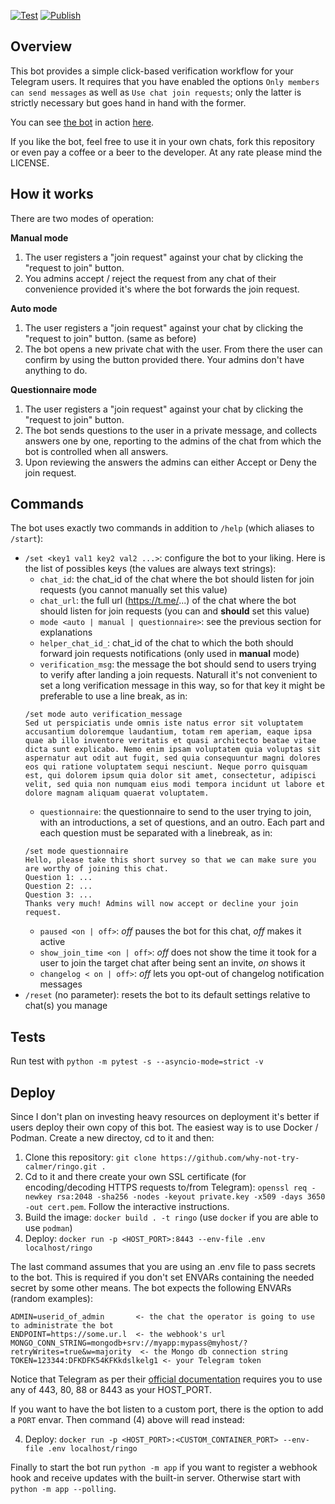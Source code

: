 [![Test](https://github.com/why-not-try-calmer/ringo/actions/workflows/test.yml/badge.svg?branch=master)](https://github.com/why-not-try-calmer/ringo/actions/workflows/test.yml)
[![Publish](https://github.com/why-not-try-calmer/ringo/actions/workflows/publish.yml/badge.svg?branch=master)](https://github.com/why-not-try-calmer/ringo/actions/workflows/publish.yml)

## Overview

This bot provides a simple click-based verification workflow for your Telegram users. It requires that you have enabled the options `Only members can send messages` as well as `Use chat join requests`; only the latter is strictly necessary but goes hand in hand with the former.

You can see [the bot](https://t.me/alert_me_and_my_chat_bot) in action [here](https://t.me/PopOS_en).

If you like the bot, feel free to use it in your own chats, fork this repository or even pay a coffee or a beer to the developer. At any rate please mind the LICENSE.

## How it works

There are two modes of operation:

__Manual mode__
1. The user registers a "join request" against your chat by clicking the "request to join" button.
2. You admins accept / reject the request from any chat of their convenience provided it's where the bot forwards the join request.

__Auto mode__
1. The user registers a "join request" against your chat by clicking the "request to join" button. (same as before)
2. The bot opens a new private chat with the user. From there the user can confirm by using the button provided there. Your admins don't have anything to do.

__Questionnaire mode__
1. The user registers a "join request" against your chat by clicking the "request to join" button.
2. The bot sends questions to the user in a private message, and collects answers one by one, reporting to the admins of the chat from which the bot is controlled when all answers.
3. Upon reviewing the answers the admins can either Accept or Deny the join request.

## Commands

The bot uses exactly two commands in addition to `/help` (which aliases to `/start`):

- `/set <key1 val1 key2 val2 ...>`: configure the bot to your liking. Here is the list of possibles keys (the values are always text strings):
    - `chat_id`: the chat_id of the chat where the bot should listen for join requests (you cannot manually set this value)
    - `chat_url`: the full url (https://t.me/...) of the chat where the bot should listen for join requests (you can and __should__ set this value)
    - `mode <auto | manual | questionnaire>`: see the previous section for explanations
    - `helper_chat_id_`: chat_id of the chat to which the both should forward join requests notifications (only used in __manual__ mode)
    - `verification_msg`: the message the bot should send to users trying to verify after landing a join requests. Naturall it's not convenient to set a long verification message in this way, so for that key it might be preferable to use a line break, as in:
    ```
    /set mode auto verification_message
    Sed ut perspiciatis unde omnis iste natus error sit voluptatem accusantium doloremque laudantium, totam rem aperiam, eaque ipsa quae ab illo inventore veritatis et quasi architecto beatae vitae dicta sunt explicabo. Nemo enim ipsam voluptatem quia voluptas sit aspernatur aut odit aut fugit, sed quia consequuntur magni dolores eos qui ratione voluptatem sequi nesciunt. Neque porro quisquam est, qui dolorem ipsum quia dolor sit amet, consectetur, adipisci velit, sed quia non numquam eius modi tempora incidunt ut labore et dolore magnam aliquam quaerat voluptatem.
    ```
    - `questionnaire`: the questionnaire to send to the user trying to join, with an introductions, a set of questions, and an outro. Each part and each question must be separated with a linebreak, as in:
    ```
    /set mode questionnaire
    Hello, please take this short survey so that we can make sure you are worthy of joining this chat.
    Question 1: ...
    Question 2: ...
    Question 3: ...
    Thanks very much! Admins will now accept or decline your join request.
    ```
    - `paused <on | off>`: _off_ pauses the bot for this chat, _off_ makes it active
    - `show_join_time <on | off>`: _off_ does not show the time it took for a user to join the target chat after being sent an invite, _on_ shows it
    - `changelog < on | off>`: _off_ lets you opt-out of changelog notification messages
- `/reset` (no parameter): resets the bot to its default settings relative to chat(s) you manage

## Tests

Run test with `python -m pytest -s --asyncio-mode=strict -v`

## Deploy

Since I don't plan on investing heavy resources on deployment it's better if users deploy their own copy of this bot. The easiest way is to use Docker / Podman. Create a new directoy, cd to it and then:

1. Clone this repository: `git clone https://github.com/why-not-try-calmer/ringo.git .`
2. Cd to it and there create your own SSL certificate (for encoding/decoding HTTPS requests to/from Telegram): `openssl req -newkey rsa:2048 -sha256 -nodes -keyout private.key -x509 -days 3650 -out cert.pem`. Follow the interactive instructions.
3. Build the image: `docker build . -t ringo` (use `docker` if you are able to use `podman`)
4. Deploy: `docker run -p <HOST_PORT>:8443 --env-file .env localhost/ringo`

The last command assumes that you are using an .env file to pass secrets to the bot. This is required if you don't set ENVARs containing the needed secret by some other means. The bot expects the following ENVARs (random examples):

```
ADMIN=userid_of_admin       <- the chat the operator is going to use to administrate the bot
ENDPOINT=https://some.ur.l  <- the webhook's url
MONGO_CONN_STRING=mongodb+srv://myapp:mypass@myhost/?retryWrites=true&w=majority  <- the Mongo db connection string
TOKEN=123344:DFKDFK54KFKkdslkelg1 <- your Telegram token
```
Notice that Telegram as per their [official documentation](https://core.telegram.org/bots/api#setwebhook) requires you to use any of 443, 80, 88 or 8443 as your HOST_PORT.

If you want to have the bot listen to a custom port, there is the option to add a `PORT` envar. Then command (4) above will read instead:

4. Deploy: `docker run -p <HOST_PORT>:<CUSTOM_CONTAINER_PORT> --env-file .env localhost/ringo`

Finally to start the bot run `python -m app` if you want to register a webhook hook and receive updates with the built-in server. Otherwise start with `python -m app --polling`.
